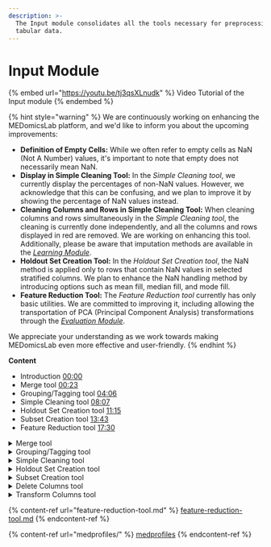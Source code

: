 ```yaml
---
description: >-
  The Input module consolidates all the tools necessary for preprocessing
  tabular data.
---
```


# Input Module

{% embed url="https://youtu.be/tj3qsXLnudk" %}
Video Tutorial of the Input module
{% endembed %}

{% hint style="warning" %}
We are continuously working on enhancing the MEDomicsLab platform, and we'd like to inform you about the upcoming improvements:

* **Definition of Empty Cells:** While we often refer to empty cells as NaN (Not A Number) values, it's important to note that empty does not necessarily mean NaN.
* **Display in Simple Cleaning Tool:** In the _Simple Cleaning tool_, we currently display the percentages of non-NaN values. However, we acknowledge that this can be confusing, and we plan to improve it by showing the percentage of NaN values instead.
* **Cleaning Columns and Rows in Simple Cleaning Tool:** When cleaning columns and rows simultaneously in the _Simple Cleaning tool_, the cleaning is currently done independently, and all the columns and rows displayed in red are removed. We are working on enhancing this tool. Additionally, please be aware that imputation methods are available in the [_Learning Module_](../../development/learning-module.md).
* **Holdout Set Creation Tool:** In the _Holdout Set Creation tool_, the NaN method is applied only to rows that contain NaN values in selected stratified columns. We plan to enhance the NaN handling method by introducing options such as mean fill, median fill, and mode fill.
* **Feature Reduction Tool:** The _Feature Reduction tool_ currently has only basic utilities. We are committed to improving it, including allowing the transportation of PCA (Principal Component Analysis) transformations through the [_Evaluation Module_](../../development/evaluation-module.md).

We appreciate your understanding as we work towards making MEDomicsLab even more effective and user-friendly.
{% endhint %}

**Content**&#x20;

* Introduction [00:00](https://www.youtube.com/watch?v=tj3qsXLnudk\&t=0s)&#x20;
* Merge tool [00:23](https://www.youtube.com/watch?v=tj3qsXLnudk\&t=23s)&#x20;
* Grouping/Tagging tool [04:06](https://www.youtube.com/watch?v=tj3qsXLnudk\&t=246s)
* Simple Cleaning tool [08:07](https://www.youtube.com/watch?v=tj3qsXLnudk\&t=487s)&#x20;
* Holdout Set Creation tool [11:15](https://www.youtube.com/watch?v=tj3qsXLnudk\&t=675s)
* Subset Creation tool [13:43](https://www.youtube.com/watch?v=tj3qsXLnudk\&t=823s)
* Feature Reduction tool [17:30](https://www.youtube.com/watch?v=tj3qsXLnudk\&t=1050s)

<details>

<summary>Merge tool</summary>

The _Merge tool_ functions as a visual representation of the _pandas_ Python library merge function ([https://pandas.pydata.org/docs/reference/api/pandas.merge.html](https://pandas.pydata.org/docs/reference/api/pandas.merge.html)). Follow these steps to merge dataframes:

1. Select your first dataset from the dataset list.
2. Choose a column for merging your dataset. Other dataset(s) you select should contain a column with the same name.
3. Select the columns you wish to retain from your first dataset, including the merge column. By default, all columns are selected.
4. Choose a second dataset (Dataset #1) from the list. It must contain a column with the same name as the one selected for merging.
5. Select the merge type. For additional information about merge types, consult the _pandas_ documentation ([https://pandas.pydata.org/docs/reference/api/pandas.merge.html](https://pandas.pydata.org/docs/reference/api/pandas.merge.html)).
6. Choose the columns you want to retain from your second dataset. By default, only the merge column is selected.
7. (Add other datasets by pressing the "+" button.) (Not necessary)
8. Provide a name for your result dataset and choose a file extension.
9. Click the "Merge" button.

If you don't specify a name for your result dataset, it will be named "mergedDataset" by default. Your merged dataset is saved in the same folder as your first dataset.

</details>

<details>

<summary>Grouping/Tagging tool</summary>

The _Grouping/Tagging tool_ enables you to create and apply tags to dataset columns. Follow these steps to set tags on dataset columns:

1. Select at least one dataset from the dataset list; you can choose multiple datasets if needed.
2. Create your tags: Press the "+" button to access default tags or type the name of your tag and press "Enter" to add it.
3. Customize your tags: Your created tags are displayed, and you can update, delete, or customize their color (text and background).
4. Select the column(s) on which you want to apply/modify tags. Columns are displayed by dataset.
5. Once the desired column(s) are selected, choose the tag(s) you want to apply.
6. After selecting tags, press the green button. A popup will appear, asking if you want to proceed with the tagging. Press "Yes."
7. Another popup will appear, asking if you want to overwrite existing tags. If you press "Yes" and the selected columns were already tagged, their previous tags will be overwritten.

If you open your dataset in the app, you will then be able to see your tags.

</details>

<details>

<summary>Simple Cleaning tool</summary>

The Simple Cleaning tool assists in removing NaN values from datasets, either by rows or columns. Follow these steps to clean a dataset:

1. Select a dataset from the dataset list, displaying information about NaN values in your dataset.
   1. The first table associates your dataset columns with the number and percentage of non-NaN values. You can order this dataframe by column name or number/percentage of non-NaN values.
   2. The second table associates your dataset rows with the number and percentage of non-NaN values. You can order this dataframe by row index or number/percentage of non-NaN values.
2. Depending on your cleaning preferences, select a percentage of NaN values to consider for dropping columns and/or rows using the corresponding selectors. This will display which columns/rows will be affected and update this data in the two tables by showing the number of columns/rows to be dropped at the head of the "% of non-NaN" column and highlighting the concerned rows in red.
3. Choose a name and extension for your result dataset. The default name is your selected CSV file with the "\_clean" extension.
4. Press the "Create a clean copy" button.&#x20;

Your result dataset will be saved in the same directory as your selected dataset.

</details>

<details>

<summary>Holdout Set Creation tool </summary>

The Holdout Set Creation tool serves as a visual representation of the _scikit-learn_ Python package's _model\_selection train\_test\_split_ function ([https://scikit-learn.org/stable/modules/generated/sklearn.model\_selection.train\_test\_split.html](https://scikit-learn.org/stable/modules/generated/sklearn.model\_selection.train\_test\_split.html)). Follow these steps to create a holdout set:

1. Choose the dataset for which you want to create the holdout set from the displayed list.
2. If the Shuffle option is selected, rows will be shuffled before the split.
3. If Shuffle is selected, you can also choose to Stratify the holdout set based on selected columns. Refer to the documentation for additional information ([https://scikit-learn.org/stable/modules/generated/sklearn.model\_selection.train\_test\_split.html](https://scikit-learn.org/stable/modules/generated/sklearn.model\_selection.train\_test\_split.html)).
4. Select the size of your holdout set as a percentage of your chosen dataset size.
5. Choose how to handle NaN values in your selected dataset if necessary.
6. Provide a name for the folder of  your resulting datasets (learning and holdout) and select a file extension.
7. Click the "Create holdout set" button.

The function will generate two datasets based on your selected options: a learning set and a holdout set. These datasets will be saved in a folder with the specified name, located in the same directory as your selected dataset.

</details>

<details>

<summary>Subset Creation tool</summary>

The Subset Creation tool enables the creation of a subset of rows from a dataset by applying filters to columns. Follow these steps to create a subset:

1. Select a dataset from the dataset list. Your dataset will be displayed, allowing you to sort and filter each column.
2. You can filter your dataframe by clicking the filter icon at the right of the header of each column. Create rule(s) using the displayed components to filter columns. Rows that don't satisfy the rules will be removed from the displayed dataset, updating the number of rows displayed under the dataset.
3. You can make a global search in the dataframe using the search component at the top right of the displayed dataframe.
4. You can clear your filters by pressing the "Clear" button at the top left of the displayed dataframe.
5. Choose a name and extension for your result dataset. The default name is your selected CSV file with the "\_filtered" extension.
6. Press the "Create subset from filtered rows" button.

Your result dataset will be saved in the same directory as your selected dataset.

</details>

<details>

<summary>Delete Columns tool</summary>

The Delete Columns tool allows you to create a subset from a dataset by specifying the columns you want to retain. Follow these steps to delete columns from a dataset:

1. Select the dataset from which you want to delete columns in the "Select the dataset" section. Your dataset will be presented in a table within the Accordion component.
2. In the "Select the columns to keep" section, choose the columns you wish to retain from your dataset. By default, all columns are selected, and you only need to unselect the ones you want to delete. The "Columns selected" number at the bottom right of the displayed dataset will be updated accordingly.
3. Provide a name for saving the new dataset. The default name is your selected dataset name followed by the "\_modified" suffix.
4. Click the "Create subset from selected columns" button.

Your new dataset will be saved at the same location as your selected dataset.

</details>

<details>

<summary>Transform Columns tool</summary>

The Transform Columns tool enables you to modify columns in a dataset, either by converting selected columns into binaries or by replacing missing cells with zeros. Here's how to use this tool:

1. Select the dataset from which you want to transform columns in the "Select the dataset" section. Your dataset will be displayed in a table within the Accordion component.
2. In the "Select the columns to keep" section, choose the columns you want to transform from your dataset. By default, all columns are selected. Make sure to unselect the ones you don't want to apply the transformation to. The "Columns selected" number at the bottom right of the displayed dataset will be updated accordingly.
3. Choose the type of transformation you need in the "Choose the type of transformation" section:
   * Binary: Empty cells become zeros, and non-empty cells become ones.
   * NaN to 0: Empty cells become zeros, and others remain the same.
4. Provide a name for saving the new dataset. The default name is your selected dataset name followed by the "\_modified" suffix.
5. Click the "Create subset with the transformed columns" button.

Your new dataset will be saved at the same location as your selected dataset.

</details>

{% content-ref url="feature-reduction-tool.md" %}
[feature-reduction-tool.md](feature-reduction-tool.md)
{% endcontent-ref %}

{% content-ref url="medprofiles/" %}
[medprofiles](medprofiles/)
{% endcontent-ref %}
